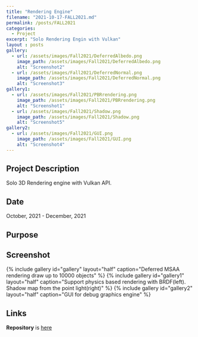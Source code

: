 ```yaml
---
title: "Rendering Engine"
filename: "2021-10-17-FALL2021.md"
permalink: /posts/FALL2021
categories:
  - Project
excerpt: "Solo Rendering Engin with Vulkan"
layout : posts
gallery:
  - url: /assets/images/Fall2021/DeferredAlbedo.png
    image_path: /assets/images/Fall2021/DeferredAlbedo.png
    alt: "Screenshot2"
  - url: /assets/images/Fall2021/DeferredNormal.png
    image_path: /assets/images/Fall2021/DeferredNormal.png
    alt: "Screenshot3"
gallery1:
  - url: /assets/images/Fall2021/PBRrendering.png
    image_path: /assets/images/Fall2021/PBRrendering.png
    alt: "Screenshot1"
  - url: /assets/images/Fall2021/Shadow.png
    image_path: /assets/images/Fall2021/Shadow.png
    alt: "Screenshot5"
gallery2:
  - url: /assets/images/Fall2021/GUI.png
    image_path: /assets/images/Fall2021/GUI.png
    alt: "Screenshot4"
---
```


## Project Description

Solo 3D Rendering engine with Vulkan API.

## Date

October, 2021 - December, 2021

## Purpose

## Screenshot
{% include gallery id="gallery" layout="half" caption="Deferred MSAA rendering draw up to 10000 objects" %}
{% include gallery id="gallery1" layout="half" caption="Support physics based rendering with BRDF(left). Shadow map from the point light(right)" %}
{% include gallery id="gallery2" layout="half" caption="GUI for debug graphics engine" %}

## Links
**Repository** is [here](https://github.com/minsuk0519/VulkanStudy)